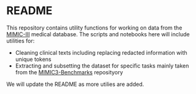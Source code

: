 # README

This repository contains utility functions for working on data from the [MIMIC-III](https://mimic.physionet.org/) medical database. The scripts and notebooks here will include utilities for:

* Cleaning clinical texts including replacing redacted information with unique tokens
* Extracting and subsetting the dataset for specific tasks mainly taken from the [MIMIC3-Benchmarks](https://github.com/YerevaNN/mimic3-benchmarks) reposityory

We will update the README as more utilies are added.
